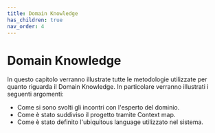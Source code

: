 ```yaml
---
title: Domain Knowledge
has_children: true
nav_order: 4
---
```


# Domain Knowledge
In questo capitolo verranno illustrate tutte le metodologie utilizzate per quanto riguarda il Domain Knowledge. In particolare verranno illustrati i seguenti argomenti:
- Come si sono svolti gli incontri con l'esperto del dominio.
- Come è stato suddiviso il progetto tramite Context map.
- Come è stato definito l'ubiquitous language utilizzato nel sistema.